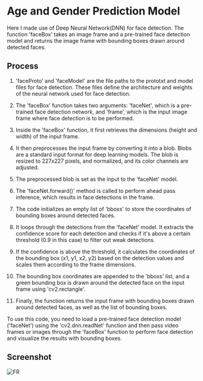 # Age and Gender Prediction Model

Here I made use of Deep Neural Network(DNN) for face detection. The function 'faceBox' takes an image frame and a pre-trained face detection model and returns the image frame with bounding boxes drawn around detected faces.

## Process
1. 'faceProto' and 'faceModel' are the file paths to the prototxt and model files for face detection. These files define the architecture and weights of the neural network used for face detection.

2. The 'faceBox' function takes two arguments: 'faceNet', which is a pre-trained face detection network, and 'frame', which is the input image frame where face detection is to be performed.

3. Inside the 'faceBox' function, it first retrieves the dimensions (height and width) of the input frame.

4. It then preprocesses the input frame by converting it into a blob. Blobs are a standard input format for deep learning models. The blob is resized to 227x227 pixels, and normalized, and its color channels are adjusted.

5. The preprocessed blob is set as the input to the 'faceNet' model.

6. The 'faceNet.forward()' method is called to perform ahead pass inference, which results in face detections in the frame.

7. The code initializes an empty list of 'bboxs' to store the coordinates of bounding boxes around detected faces.

8. It loops through the detections from the 'faceNet' model. It extracts the confidence score for each detection and checks if it's above a certain threshold (0.9 in this case) to filter out weak detections.

9. If the confidence is above the threshold, it calculates the coordinates of the bounding box (x1, y1, x2, y2) based on the detection values and scales them according to the frame dimensions.

10. The bounding box coordinates are appended to the 'bboxs' list, and a green bounding box is drawn around the detected face on the input frame using 'cv2.rectangle'.

11. Finally, the function returns the input frame with bounding boxes drawn around detected faces, as well as the list of bounding boxes.

To use this code, you need to load a pre-trained face detection model ('faceNet') using the 'cv2.dnn.readNet' function and then pass video frames or images through the 'faceBox' function to perform face detection and visualize the results with bounding boxes.

## Screenshot
![FR](https://github.com/randomplayer2002/Age-Gender-Prediction/assets/76877728/bc3b406f-fd09-4dc1-95cd-331a2ae217f3)

